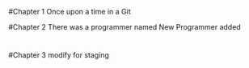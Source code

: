 #Chapter 1
Once upon a time in a Git

#Chapter 2
There was a programmer named
New Programmer added
#
#Chapter 3
modify for staging